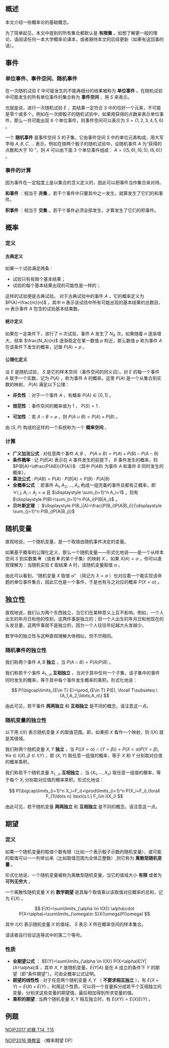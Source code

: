 ## 概述

本文介绍一些概率论的基础概念。

为了简单起见，本文中提到的所有集合都默认是 **有限集** 。如想了解更一般的理论，请阅读任何一本大学概率论课本，或者期待本文的后续更新（如果有这回事的话）。

## 事件

### 单位事件、事件空间、随机事件

在一次随机试验 $E$ 中可能发生的不能再细分的结果被称为 **单位事件** 。在随机试验中可能发生的所有单位事件的集合称为 **事件空间** ，用 $S$ 来表示。

也就是说，进行一次随机试验 $E$ ，其结果一定符合 $S$ 中的恰好一个元素，不可能是零个或多个。例如在一次掷骰子的随机试验中，如果用获得的点数来表示单位事件，那么一共可能出现 $6$ 个单位事件，则事件空间可以表示为 $S=\{1,2,3,4,5,6\}$ 。

一个 **随机事件** 是事件空间 $S$ 的子集，它由事件空间 $S$ 中的单位元素构成，用大写字母 $A, B, C,\ldots$ 表示。例如在掷两个骰子的随机试验中，设随机事件 $A$ 为“获得的点数和大于 $10$ ”，则 $A$ 可以由下面 $3$ 个单位事件组成： $A = \{ (5,6),(6,5),(6,6)\}$ 。

### 事件的计算

因为事件在一定程度上是以集合的含义定义的，因此可以把事件当作集合来对待。

 **和事件** ：相当于 **并集** 。若干个事件中只要其中之一发生，就算发生了它们的和事件。

 **积事件** ：相当于 **交集** 。若干个事件必须全部发生，才算发生了它们的积事件。

## 概率

### 定义

#### 古典定义

如果一个试验满足两条：

- 试验只有有限个基本结果；
- 试验的每个基本结果出现的可能性是一样的；

这样的试验便是古典试验。
对于古典试验中的事件 $A$ ，它的概率定义为 $P(A)=\frac{m}{n}$ ，其中 $n$ 表示该试验中所有可能出现的基本结果的总数目， $m$ 表示事件 $A$ 包含的试验基本结果数。

#### 统计定义

如果在一定条件下，进行了 $n$ 次试验，事件 $A$ 发生了 $N_A$ 次，如果随着 $n$ 逐渐增大，频率 $\frac{N_A}{n}$ 逐渐稳定在某一数值 $p$ 附近，那么数值 $p$ 称为事件 $A$ 在该条件下发生的概率，记做 $P(A)=p$ 。

#### 公理化定义

设 $E$ 是随机试验， $S$ 是它的样本空间（事件空间的同义词）。对 $E$ 的每一个事件 $A$ 赋予一个实数，记为 $P(A)$ ，称为事件 $A$ 的概率。这里 $P(A)$ 是一个从集合到实数的映射， $P(A)$ 满足以下公理：

-  **非负性** ：对于一个事件 $A$ ，有概率 $P(A)\in [0,1]$ 。

-  **规范性** ：事件空间的概率值为 $1$ ， $P(S)=1$ .

-  **可加性** ：若 $A\cap B=\varnothing$ ，则 $P(A\cup B) = P(A)+P(B)$ 。

由 $(S,P)$ 构成的这样的一个系统称为一个 **概率空间** 。

### 计算

-  **广义加法公式** : 对任意两个事件 $A,B$ ， $P(A \cup B)=P(A)+P(B)-P(A\cap B)$ 
-  **条件概率** : 记 $P(B|A)$ 表示在 $A$ 事件发生的前提下， $B$ 事件发生的概率，则 $P(B|A)=\dfrac{P(AB)}{P(A)}$ （其中 $P(AB)$ 为事件 $A$ 和事件 $B$ 同时发生的概率）。
-  **乘法公式** : $P(AB)=P(A)\cdot P(B|A)=P(B)\cdot P(A|B)$ 
-  **全概率公式** ：若事件 $A_1,A_2,\ldots,A_n$ 构成一组完备的事件且都有正概率，即 $\forall i,j, A_i\cap A_j=\varnothing$ 且 $\displaystyle \sum_{i=1}^n A_i=1$ ，则有 $\displaystyle P(B)=\sum_{i=1}^n P(A_i)P(B|A_i)$ 。
-  **贝叶斯定理** ： $\displaystyle P(B_i|A)=\frac{P(B_i)P(A|B_i)}{\displaystyle \sum_{j=1}^n P(B_j)P(A|B_j)}$ 

## 随机变量

直观地说，一个随机变量，是一个取值由随机事件决定的变量。

如果基于概率的公理化定义，那么一个随机变量——形式化地说——是一个从样本空间 $S$ 到实数集 $\mathbf{R}$ （或者 $\mathbf{R}$ 的某个子集）的映射 $X$ 。如果 $X(A)=\alpha$ ，你可以直观理解为：当随机实验 $E$ 取结果 $A$ 时，该随机变量取值 $\alpha$ 。

由此可以看到，“随机变量 $X$ 取值 $\alpha$” （简记为 $X=\alpha$ ）也对应着一个能实现该命题的单位事件集合，因此它也是一个事件，于是也有与之对应的概率 $P(X=\alpha)$ 。

## 独立性

直观地说，我们认为两个东西独立，当它们在某种意义上互不影响。例如，一个人出生的年月日和他的性别，这两件事是独立的；但一个人出生的年月日和他现在的头发总量，这两件事就不是独立的，因为一个人往往年纪越大头发越少。

数学中的独立性与这种直观理解大体相似，但不尽相同。

### 随机事件的独立性

我们称两个事件 $A,B$ **独立** ，当 $P(A\cap B)=P(A)P(B)$ 。

我们称若干个事件 $A_{1\ldots n}$ **互相独立** ，当对于其中任何一个子集，该子集中的事件同时发生的概率，等于其中每个事件发生概率的乘积。形式化地说：

$$
P(\bigcap\limits_{E\in T} E)=\prod_{E\in T} P(E), \forall T\subseteq \{A_1,A_2,\ldots,A_n\}
$$

由此可见，若干事件 **两两独立** 和 **互相独立** 是不同的概念。请注意这一点。

### 随机变量的独立性

以下用 $I(X)$ 表示随机变量 $X$ 的取值范围。即，如果把 $X$ 看作一个映射，则 $I(X)$ 就是其值域。

我们称两个随机变量 $X,Y$ **独立** ，当 $P((X=\alpha)\cap(Y=\beta))=P(X=\alpha)P(Y=\beta),\forall \alpha\in I(X),\beta\in I(Y)$ ，即 $(X,Y)$ 取任意一组值的概率，等于 $X$ 和 $Y$ 分别取对应值的概率乘积。

我们称若干个随机变量 $X_{1\ldots n}$ **互相独立** ，当 $(X_1,\ldots,X_n)$ 取任意一组值的概率，等于每个 $X_i$ 分别取对应值的概率乘积。形式化地说：

$$
P(\bigcap\limits_{i=1}^n X_i=F_i)=\prod\limits_{i=1}^n P(X_i=F_i),\forall F_{1\ldots n} \text{s.t.} F_i\in I(X_i)
$$

由此可见，若干随机变量 **两两独立** 和 **互相独立** 是不同的概念。请注意这一点。

## 期望

### 定义

如果一个随机变量的取值个数有限（比如一个表示骰子示数的随机变量），或可能的取值可以一一列举出来（比如取值范围为全体正整数）,则它称为 **离散型随机变量** 。

形式化地说，一个随机变量被称为离散型随机变量，当它的值域大小 **有限** 或者为 **可列无穷大** 。

一个离散性随机变量 $X$ 的 **数学期望** 是其每个取值乘以该取值对应概率的总和，记为 $E(X)$ 。

$$
E(X)=\sum\limits_{\alpha \in I(X)} \alpha\cdot P(X=\alpha)=\sum\limits_{\omega\in S}X(\omega)P(\omega)
$$

其中 $I(X)$ 表示随机变量 $X$ 的值域， $S$ 表示 $X$ 所在概率空间的样本集合。

请读者自行验证连等式中的第二个等号。

### 性质

-  **全期望公式** ： $E(Y)=\sum\limits_{\alpha \in I(X)} P(X=\alpha)E(Y|(X=\alpha))$ ，其中 $X,Y$ 是随机变量，$E(Y|A)$ 是在 $A$ 成立的条件下 $Y$ 的期望（即“条件期望”）。可由全概率公式证明。
-  **期望的线性性** : 对于任意两个随机变量 $X,Y$ （ **不要求相互独立** ），有 $E(X+Y)=E(X)+E(Y)$ 。利用这个性质，可以将一个变量拆分成若干个互相独立的变量，分别求这些变量的期望值，最后相加得到所求变量的值。
-  **乘积的期望** : 当两个随机变量 $X,Y$ 相互独立时，有 $E(XY)=E(X)E(Y)$ 。

## 例题

 [NOIP2017 初赛 T14, T15](https://ti.luogu.com.cn/problemset/1022) 

 [NOIP2016 换教室](https://uoj.ac/problem/262) （概率期望 DP）
